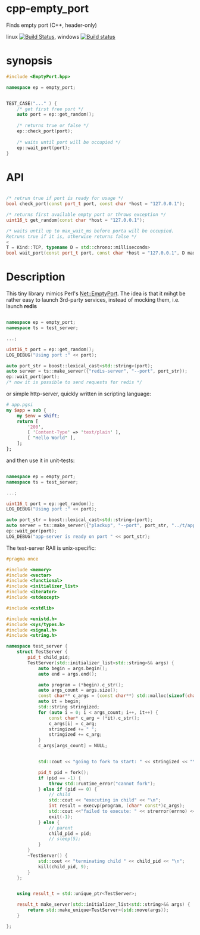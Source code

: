 # cpp-empty_port

Finds empty port (C++, header-only)

linux [![Build Status](https://travis-ci.org/basiliscos/cpp-empty_port.png)](https://travis-ci.org/basiliscos/cpp-empty_port.png), windows [![Build status](https://ci.appveyor.com/api/projects/status/7lqgpi6kf8ajyd50?svg=true)](https://ci.appveyor.com/project/basiliscos/cpp-empty-port)

# synopsis

```cpp
#include <EmptyPort.hpp>

namespace ep = empty_port;


TEST_CASE("..." ) {
    /* get first free port */
    auto port = ep::get_random();
    
    /* returns true or false */
    ep::check_port(port);
    
    /* waits until port will be occupied */
    ep::wait_port(port);
}    
```

# API

```cpp

/* retrun true if port is ready for usage */
bool check_port(const port_t port, const char *host = "127.0.0.1");

/* returns first available empty port or throws exception */
uint16_t get_random(const char *host = "127.0.0.1");

/* waits until up to max_wait_ms before porta will be occupied. 
Retruns true if it is, otherwise returns false */
<
T = Kind::TCP, typename D = std::chrono::milliseconds>
bool wait_port(const port_t port, const char *host = "127.0.0.1", D max_wait = D(500))
```

# Description

This tiny library mimics Perl's [Net::EmptyPort](https://metacpan.org/pod/Net::EmptyPort). The idea is that it mihgt be rather easy to launch 3rd-party services, instead of mocking them, i.e. launch **redis**

```cpp

namespace ep = empty_port;
namespace ts = test_server;

...;

uint16_t port = ep::get_random();
LOG_DEBUG("Using port :" << port);

auto port_str = boost::lexical_cast<std::string>(port);
auto server = ts::make_server({"redis-server", "--port", port_str});
ep::wait_port(port);
/* now it is possible to send requests for redis */

```

or simple http-server, quickly written in scripting language:

```perl
# app.pgsi
my $app = sub {
    my $env = shift;
    return [
        '200',
        [ 'Content-Type' => 'text/plain' ],
        [ "Hello World" ],
    ];
};

```

and then use it in unit-tests:

```cpp

namespace ep = empty_port;
namespace ts = test_server;

...;

uint16_t port = ep::get_random();
LOG_DEBUG("Using port :" << port);

auto port_str = boost::lexical_cast<std::string>(port);
auto server = ts::make_server({"plackup", "--port", port_str, "../t/app.psgi"} );
ep::wait_por(port);
LOG_DEBUG("app-server is ready on port " << port_str);

```

The test-server RAII is unix-specific:

```cpp
#pragma once

#include <memory>
#include <vector>
#include <functional>
#include <initializer_list>
#include <iterator>
#include <stdexcept>

#include <cstdlib>

#include <unistd.h>
#include <sys/types.h>
#include <signal.h>
#include <string.h>

namespace test_server {
    struct TestServer {
        pid_t child_pid;
        TestServer(std::initializer_list<std::string>&& args) {
            auto begin = args.begin();
            auto end = args.end();

            auto program = (*begin).c_str();
            auto args_count = args.size();
            const char** c_args = (const char**) std::malloc(sizeof(char*) * (args_count + 1));
            auto it = begin;
            std::string stringized;
            for (auto i = 0; i < args_count; i++, it++) {
                const char* c_arg = (*it).c_str();
                c_args[i] = c_arg;
                stringized += " ";
                stringized += c_arg;
            }
            c_args[args_count] = NULL;


            std::cout << "going to fork to start: " << stringized << "\n";

            pid_t pid = fork();
            if (pid == -1) {
                throw std::runtime_error("cannot fork");
            } else if (pid == 0) {
                // child
                std::cout << "executing in child" << "\n";
                int result = execvp(program, (char* const*)c_args);
                std::cout <<"failed to execute: " << strerror(errno) << "\n";
                exit(-1);
            } else {
                // parent
                child_pid = pid;
                // sleep(5);
            }
        }
        ~TestServer() {
            std::cout << "terminating child " << child_pid << "\n";
            kill(child_pid, 9);
        }
    };


    using result_t = std::unique_ptr<TestServer>;

    result_t make_server(std::initializer_list<std::string>&& args) {
        return std::make_unique<TestServer>(std::move(args));
    }

};
```


